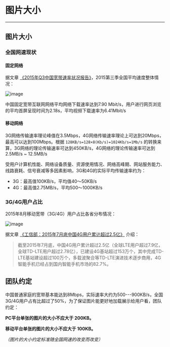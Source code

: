 # 图片大小
---

## 图片大小

### 全国网速现状

#### 固定网络

据文章 [《2015年Q3中国宽带速率状况报告》](http://www.199it.com/archives/399272.html)，2015第三季全国平均速度整体情况：

![image](/img/202009091407446218.png)



中国固定宽带互联网网络平均网络下载速率达到7.90 Mbit/s，用户进行网页浏览的平均首屏呈现时间为2.18s，平均视频下载速率为6.41Mbit/s

#### 移动网络


3G网络传输速率理论峰值在3.5Mbps，4G网络传输速率理论上可达到20Mbps，最高可以达到100Mbps。根据 `128KB/s=128×8(Kb/s)=1024Kb/s=1Mb/s` 的转换来算，3G网络的理论传输速率可达到450KB/s，4G网络的理论传输速率可达到 2.5MB/s ~ 12.5MB/s

受用户计算机性能、网络设备质量、资源使用情况、网络高峰期、网站服务能力、线路衰耗、信号衰减等多因素影响，3G和4G的实际平均传输速率约为：

* 3G：最高值100KB/s，平均值40～50KB/s
* 4G：最高值2.75MB/s，平均500～1000KB/s



### 3G/4G用户占比


2015年8月移动宽带（3G/4G）用户占比各省分布情况：

![image](/img/202009091407555809.png)

据文章 [《工信部：2015年7月底中国4G用户累计超过2.5亿》](http://www.199it.com/archives/393838.html) 介绍：

> 截至2015年7月底，中国4G用户累计超过2.5亿（全球LTE用户超过7.9亿，全球TD-LTE用户超过2.78亿），已建设4G基站超过153万个，其中完成TD-LTE基站建设超过100万个，多载波聚合等TD-LTE演进技术逐步商用，4G智能手机已经占到国内智能手机市场的82.7%。


## 团队约定

中国普通家庭的宽带基本能达到8Mbps，实际速率大约为500---900KB/s，全国3G/4G用户占有比超过了50%，为了保证图片能更好地加载展示给用户看，团队约定：

**PC平台单张的图片的大小不应大于 200KB。**

**移动平台单张的图片的大小不应大于 100KB。**

*（图片的大小约定标准随全国网速的改变而改变）*